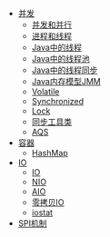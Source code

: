 * [并发](concurrent/SUMMARY.md)
  * [并发和并行](concurrent/concurrency-parallellism.md)                                
  * [进程和线程](http://blog.sina.com.cn/s/blog_5a2bbc860101gedc.html)
  * [Java中的线程](concurrent/thread.md)
  * [Java中的线程池](concurrent/thread-pool.md)
  * [Java中的线程同步](concurrent/thread-sync-queue.md)
  * [Java内存模型JMM](concurrent/jmm.md)
  * [Volatile](concurrent/volatile.md)
  * [Synchronized](concurrent/synchronized.md)
  * [Lock](concurrent/sync-lock.md)
  * [同步工具类](concurrent/sync-tools.md)
  * [AQS](concurrent/sync-aqs.md)
* [容器](container/SUMMARY.md)
  * [HashMap](container/map-hash-map.md)  
* [IO](io/SUMMARY.md)
  * [IO](io/io.md)        
  * [NIO]()            
  * [AIO]()            
  * [零拷贝IO](io/0io.md)    
  * [iostat](io/iostat.md)  
* [SPI机制](spi.md) 
